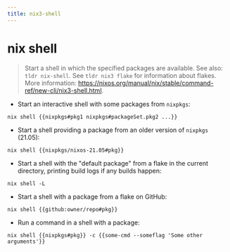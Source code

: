 ```yaml
---
title: nix3-shell
---
```

# nix shell

> Start a shell in which the specified packages are available.
> See also: `tldr nix-shell`. See `tldr nix3 flake` for information about flakes.
> More information: <https://nixos.org/manual/nix/stable/command-ref/new-cli/nix3-shell.html>.

- Start an interactive shell with some packages from `nixpkgs`:

`nix shell {{nixpkgs#pkg1 nixpkgs#packageSet.pkg2 ...}}`

- Start a shell providing a package from an older version of `nixpkgs` (21.05):

`nix shell {{nixpkgs/nixos-21.05#pkg}}`

- Start a shell with the "default package" from a flake in the current directory, printing build logs if any builds happen:

`nix shell -L`

- Start a shell with a package from a flake on GitHub:

`nix shell {{github:owner/repo#pkg}}`

- Run a command in a shell with a package:

`nix shell {{nixpkgs#pkg}} -c {{some-cmd --someflag 'Some other arguments'}}`
